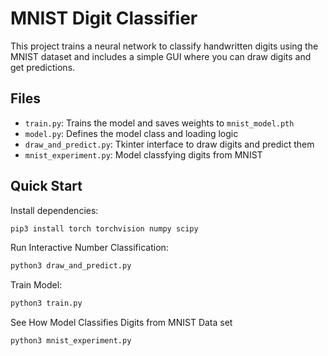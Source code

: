 # MNIST Digit Classifier

This project trains a neural network to classify handwritten digits using the MNIST dataset and includes a simple GUI where you can draw digits and get predictions.

## Files

- `train.py`: Trains the model and saves weights to `mnist_model.pth`
- `model.py`: Defines the model class and loading logic
- `draw_and_predict.py`: Tkinter interface to draw digits and predict them
- `mnist_experiment.py`: Model classfying digits from MNIST
## Quick Start

Install dependencies:

```bash
pip3 install torch torchvision numpy scipy
```
Run Interactive Number Classification: 
```bash
python3 draw_and_predict.py
```
Train Model:
```bash
python3 train.py
```
See How Model Classifies Digits from MNIST Data set
```bash
python3 mnist_experiment.py
```
